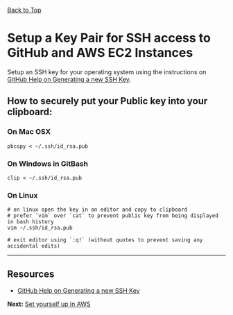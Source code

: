 [Back to Top](../README.md)

# Setup a Key Pair for SSH access to GitHub and AWS EC2 Instances
Setup an SSH key for your operating system using the instructions on 
<a href="https://help.github.com/articles/generating-a-new-ssh-key-and-adding-it-to-the-ssh-agent/" target="_blank">GitHub Help on Generating a new SSH Key</a>.

## How to securely put your Public key into your clipboard:

### On Mac OSX

`pbcopy < ~/.ssh/id_rsa.pub`

### On Windows in GitBash
`clip < ~/.ssh/id_rsa.pub`

### On Linux

```shell
# on linux open the key in an editor and copy to clipboard
# prefer `vim` over `cat` to prevent public key from being displayed in bash history
vim ~/.ssh/id_rsa.pub
    
# exit editor using `:q!` (without quotes to prevent saving any accidental edits)
```

---
## Resources

 * [GitHub Help on Generating a new SSH Key](https://help.github.com/articles/generating-a-new-ssh-key-and-adding-it-to-the-ssh-agent/) 

**Next:** [Set yourself up in AWS](01-AwsAccount.md)